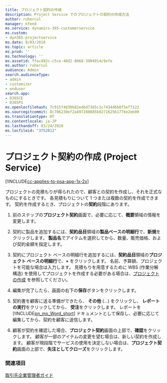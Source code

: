 ```yaml
---
title: プロジェクト契約の作成
description: Project Service でのプロジェクトの契約の作成方法
author: ruhercul
manager: kfend
ms.service: dynamics-365-customerservice
ms.custom:
- dyn365-projectservice
ms.date: 8/03/2018
ms.topic: article
ms.prod: ''
ms.technology: ''
ms.assetid: ffac492c-c5ce-40d2-8068-3904914c9efe
ms.author: ruhercul
audience: Admin
search.audienceType:
- admin
- customizer
- enduser
search.app:
- D365CE
- D365PS
ms.openlocfilehash: 7c915f4830b82edbd7365c1c7434d6b8f5ef7122
ms.sourcegitcommit: 8c786230ef2a497280885b827162561776e2eb00
ms.translationtype: HT
ms.contentlocale: ja-JP
ms.lasthandoff: 03/24/2020
ms.locfileid: "3752812"
---
```

# <a name="create-a-project-contract-project-service"></a>プロジェクト契約の作成 (Project Service)

[!INCLUDE[cc-applies-to-psa-app-1x-2x](../includes/cc-applies-to-psa-app-1x-2x.md)]

プロジェクトの見積もりが得られたので、顧客との契約を作成し、それを正式なものにするときです。 各見積もりについて 1 つまたは複数の契約を作成できます。 契約を作成するとき、プロジェクトの**契約**段階にあります。  
  
1. 前のステップの**プロジェクト契約**画面で、必要に応じて、**概要**領域の情報を変更します。  
  
2. 契約に製品を追加するには、**契約品目**領域の**製品ベースの明細行**で、**新規**をクリックします。 **製品名**でアイテムを選択してから、数量、販売価格、および契約金額を指定します。  
  
3. 契約にプロジェクト ベースの明細行を追加するには、**契約品目**領域の**プロジェクト ベースの明細行**で、**+** をクリックします。 名前、予算額、プロジェクトを可能な場合は入力します。 見積もりを用意するために WBS (作業分解構造) を使用してプロジェクトを作成する必要がある場合は、[プロジェクトの作成](../project-service/create-project.md) を参照してください。  
  
4. 編集が完了したら、画面の右下の**保存**ボタンをクリックします。  
  
5. 契約書を顧客に送る準備ができたら、 **その他** (…) をクリックし、 **レポートの実行**をクリックしてから、 **受注**をクリックします。 レポートを [!INCLUDE[pn_ms_Word_short](../includes/pn-ms-word-short.md)] ドキュメントとして保存し、必要に応じて編集してから、契約を顧客に送信します。  
  
6. 顧客が契約を確認した場合、**プロジェクト契約**画面の上部で、**確認**をクリックします。 顧客が一部のアイテムの変更を望む場合は、新しい契約を作成します。 顧客が現段階でサービスの使用を決定しない場合は、**プロジェクト契約**画面の上部で、**失注としてクローズ**をクリックします。  
  
### <a name="see-also"></a>関連項目  
 [取引先企業管理者ガイド](../project-service/account-manager-guide.md)
